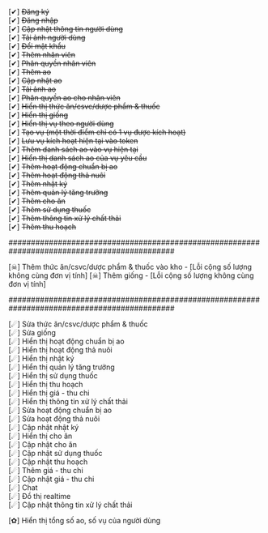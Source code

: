 [✔] ~~Đăng ký~~                                                  
[✔] ~~Đăng nhập~~                                                
[✔] ~~Cập nhật thông tin người dùng~~                            
[✔] ~~Tải ảnh người dùng~~                                       
[✔] ~~Đổi mật khẩu~~                                             
[✔] ~~Thêm nhân viên~~                                           
[✔] ~~Phân quyền nhân viên~~                                     
[✔] ~~Thêm ao~~                                                  
[✔] ~~Cập nhật ao~~                                              
[✔] ~~Tải ảnh ao~~                                              
[✔] ~~Phân quyền ao cho nhân viên~~                             
[✔] ~~Hiển thị thức ăn/csvc/dược phẩm & thuốc~~                 
[✔] ~~Hiển thị giống~~                                          
[✔] ~~Hiển thị vụ theo người dùng~~                             
[✔] ~~Tạo vụ (một thời điểm chỉ có 1 vụ được kích hoạt)~~       
[✔] ~~Lưu vụ kích hoạt hiện tại vào token~~                     
[✔] ~~Thêm danh sách ao vào vụ hiện tại~~                       
[✔] ~~Hiển thị danh sách ao của vụ yêu cầu~~                    
[✔] ~~Thêm hoạt động chuẩn bị ao~~                              
[✔] ~~Thêm hoạt động thả nuôi~~                                 
[✔] ~~Thêm nhật ký~~                                            
[✔] ~~Thêm quản lý tăng trưởng~~                                
[✔] ~~Thêm cho ăn~~                                             
[✔] ~~Thêm sử dụng thuốc~~                                      
[✔] ~~Thêm thông tin xử lý chất thải~~                          
[✔] ~~Thêm thu hoạch~~

#############################################################################################

[☠] Thêm thức ăn/csvc/dược phẩm & thuốc vào kho - [Lỗi cộng số lượng không cùng đơn vị tính]
[☠] Thêm giống - [Lỗi cộng số lượng không cùng đơn vị tính]

#############################################################################################

[☄] Sửa thức ăn/csvc/dược phẩm & thuốc                          
[☄] Sửa giống                                                   
[☄] Hiển thị hoạt động chuẩn bị ao                              
[☄] Hiển thị hoạt động thả nuôi                                 
[☄] Hiển thị nhật ký                                            
[☄] Hiển thị quản lý tăng trưởng                                
[☄] Hiển thị sử dụng thuốc                                      
[☄] Hiển thị thu hoạch                                          
[☄] Hiển thị giá - thu chi                                      
[☄] Hiển thị thông tin xử lý chất thải                          
[☄] Sửa hoạt động chuẩn bị ao                                   
[☄] Sửa hoạt động thả nuôi                                      
[☄] Cập nhật nhật ký                                            
[☄] Hiển thị cho ăn                                             
[☄] Cập nhật cho ăn                                             
[☄] Cập nhật sử dụng thuốc                                      
[☄] Cập nhật thu hoạch                                          
[☄] Thêm giá - thu chi                                          
[☄] Cập nhật giá - thu chi                                      
[☄] Chat                                                        
[☄] Đồ thị realtime                                             
[☄] Cập nhật thông tin xử lý chất thải                          

[✿] Hiển thị tổng số ao, số vụ của người dùng                   